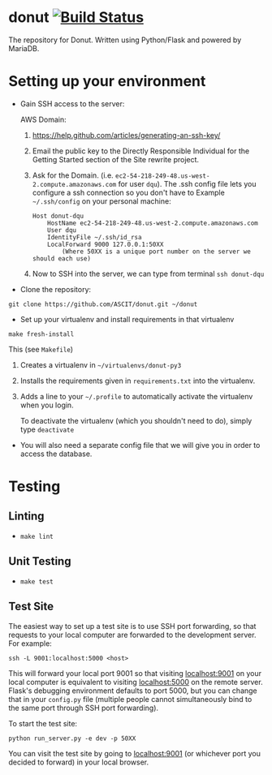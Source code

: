 # donut [![Build Status][travis-image]][travis-url]
The repository for Donut. Written using Python/Flask and powered by MariaDB.

# Setting up your environment
- Gain SSH access to the server:

   AWS Domain:

   1. https://help.github.com/articles/generating-an-ssh-key/

   2. Email the public key to the Directly Responsible Individual for the Getting Started section of the Site rewrite project.

   3. Ask for the Domain. (i.e. `ec2-54-218-249-48.us-west-2.compute.amazonaws.com` for user `dqu`). The .ssh config file lets you configure a ssh connection so you don't have to 
   Example `~/.ssh/config` on your personal machine: 
      ```
      Host donut-dqu
          HostName ec2-54-218-249-48.us-west-2.compute.amazonaws.com
          User dqu
          IdentityFile ~/.ssh/id_rsa
          LocalForward 9000 127.0.0.1:50XX
              (Where 50XX is a unique port number on the server we should each use)
      ```
   4. Now to SSH into the server, we can type from terminal `ssh donut-dqu`

- Clone the repository:
```
git clone https://github.com/ASCIT/donut.git ~/donut
```
- Set up your virtualenv and install requirements in that virtualenv
```
make fresh-install
```
This (see `Makefile`)
1. Creates a virtualenv in `~/virtualenvs/donut-py3`
2. Installs the requirements given  in `requirements.txt` into the virtualenv.
3. Adds a line to your `~/.profile` to automatically activate the virtualenv when you login. 
  
   To deactivate the virtualenv (which you shouldn't need to do), simply type `deactivate`


- You will also need a separate config file that we will give you in order to access the database.

# Testing 
## Linting
- `make lint`

## Unit Testing
- `make test`

## Test Site
The easiest way to set up a test site is to use SSH port forwarding, so that requests to your local computer are forwarded to the development server. For example:
```
ssh -L 9001:localhost:5000 <host>
```
This will forward your local port 9001 so that visiting [localhost:9001](http://localhost:9001) on your local computer is equivalent to visiting [localhost:5000](http://localhost:5000) on the remote server. Flask's debugging environment defaults to port 5000, but you can change that in your `config.py` file (multiple people cannot simultaneously bind to the same port through SSH port forwarding).

To start the test site:
```
python run_server.py -e dev -p 50XX
```
You can visit the test site by going to [localhost:9001](http://localhost:9001) (or whichever port you decided to forward) in your local browser.

[travis-url]: https://travis-ci.org/ASCIT/donut
[travis-image]: https://travis-ci.org/ASCIT/donut.svg?branch=master
